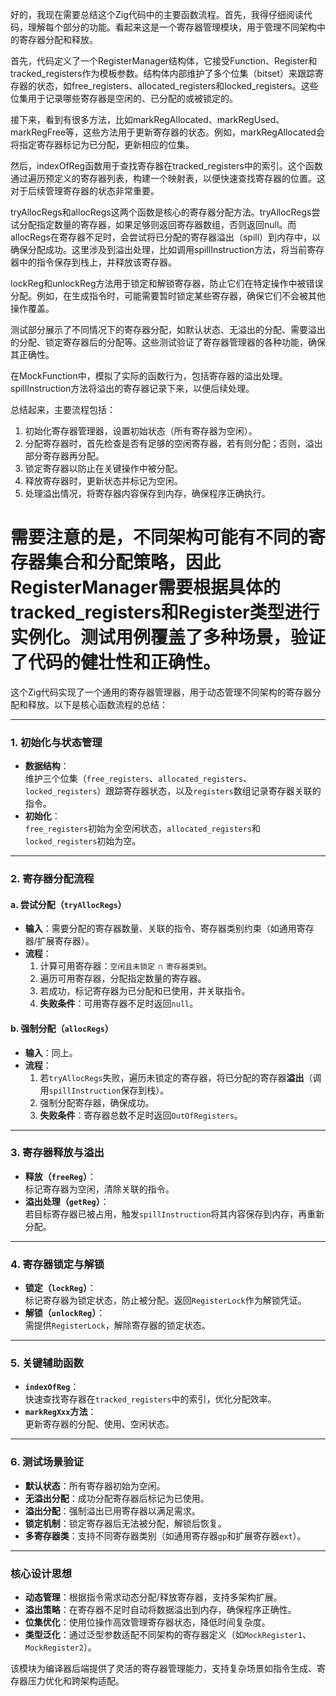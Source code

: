 好的，我现在需要总结这个Zig代码中的主要函数流程。首先，我得仔细阅读代码，理解每个部分的功能。看起来这是一个寄存器管理模块，用于管理不同架构中的寄存器分配和释放。

首先，代码定义了一个RegisterManager结构体，它接受Function、Register和tracked_registers作为模板参数。结构体内部维护了多个位集（bitset）来跟踪寄存器的状态，如free_registers、allocated_registers和locked_registers。这些位集用于记录哪些寄存器是空闲的、已分配的或被锁定的。

接下来，看到有很多方法，比如markRegAllocated、markRegUsed、markRegFree等，这些方法用于更新寄存器的状态。例如，markRegAllocated会将指定寄存器标记为已分配，更新相应的位集。

然后，indexOfReg函数用于查找寄存器在tracked_registers中的索引。这个函数通过遍历预定义的寄存器列表，构建一个映射表，以便快速查找寄存器的位置。这对于后续管理寄存器的状态非常重要。

tryAllocRegs和allocRegs这两个函数是核心的寄存器分配方法。tryAllocRegs尝试分配指定数量的寄存器，如果足够则返回寄存器数组，否则返回null。而allocRegs在寄存器不足时，会尝试将已分配的寄存器溢出（spill）到内存中，以确保分配成功。这里涉及到溢出处理，比如调用spillInstruction方法，将当前寄存器中的指令保存到栈上，并释放该寄存器。

lockReg和unlockReg方法用于锁定和解锁寄存器，防止它们在特定操作中被错误分配。例如，在生成指令时，可能需要暂时锁定某些寄存器，确保它们不会被其他操作覆盖。

测试部分展示了不同情况下的寄存器分配，如默认状态、无溢出的分配、需要溢出的分配、锁定寄存器后的分配等。这些测试验证了寄存器管理器的各种功能，确保其正确性。

在MockFunction中，模拟了实际的函数行为，包括寄存器的溢出处理。spillInstruction方法将溢出的寄存器记录下来，以便后续处理。

总结起来，主要流程包括：

1. 初始化寄存器管理器，设置初始状态（所有寄存器为空闲）。
2. 分配寄存器时，首先检查是否有足够的空闲寄存器，若有则分配；否则，溢出部分寄存器再分配。
3. 锁定寄存器以防止在关键操作中被分配。
4. 释放寄存器时，更新状态并标记为空闲。
5. 处理溢出情况，将寄存器内容保存到内存，确保程序正确执行。

需要注意的是，不同架构可能有不同的寄存器集合和分配策略，因此RegisterManager需要根据具体的tracked_registers和Register类型进行实例化。测试用例覆盖了多种场景，验证了代码的健壮性和正确性。
================================================
这个Zig代码实现了一个通用的寄存器管理器，用于动态管理不同架构的寄存器分配和释放。以下是核心函数流程的总结：

---

### **1. 初始化与状态管理**
- **数据结构**：  
  维护三个位集（`free_registers`、`allocated_registers`、`locked_registers`）跟踪寄存器状态，以及`registers`数组记录寄存器关联的指令。
- **初始化**：  
  `free_registers`初始为全空闲状态，`allocated_registers`和`locked_registers`初始为空。

---

### **2. 寄存器分配流程**
#### **a. 尝试分配（`tryAllocRegs`）**
- **输入**：需要分配的寄存器数量、关联的指令、寄存器类别约束（如通用寄存器/扩展寄存器）。
- **流程**：
  1. 计算可用寄存器：`空闲且未锁定` ∩ `寄存器类别`。
  2. 遍历可用寄存器，分配指定数量的寄存器。
  3. 若成功，标记寄存器为已分配和已使用，并关联指令。
  4. **失败条件**：可用寄存器不足时返回`null`。

#### **b. 强制分配（`allocRegs`）**
- **输入**：同上。
- **流程**：
  1. 若`tryAllocRegs`失败，遍历未锁定的寄存器，将已分配的寄存器**溢出**（调用`spillInstruction`保存到栈）。
  2. 强制分配寄存器，确保成功。
  3. **失败条件**：寄存器总数不足时返回`OutOfRegisters`。

---

### **3. 寄存器释放与溢出**
- **释放（`freeReg`）**：  
  标记寄存器为空闲，清除关联的指令。
- **溢出处理（`getReg`）**：  
  若目标寄存器已被占用，触发`spillInstruction`将其内容保存到内存，再重新分配。

---

### **4. 寄存器锁定与解锁**
- **锁定（`lockReg`）**：  
  标记寄存器为锁定状态，防止被分配。返回`RegisterLock`作为解锁凭证。
- **解锁（`unlockReg`）**：  
  需提供`RegisterLock`，解除寄存器的锁定状态。

---

### **5. 关键辅助函数**
- **`indexOfReg`**：  
  快速查找寄存器在`tracked_registers`中的索引，优化分配效率。
- **`markRegXxx`方法**：  
  更新寄存器的分配、使用、空闲状态。

---

### **6. 测试场景验证**
- **默认状态**：所有寄存器初始为空闲。
- **无溢出分配**：成功分配寄存器后标记为已使用。
- **溢出分配**：强制溢出已用寄存器以满足需求。
- **锁定机制**：锁定寄存器后无法被分配，解锁后恢复。
- **多寄存器类**：支持不同寄存器类别（如通用寄存器`gp`和扩展寄存器`ext`）。

---

### **核心设计思想**
- **动态管理**：根据指令需求动态分配/释放寄存器，支持多架构扩展。
- **溢出策略**：在寄存器不足时自动将数据溢出到内存，确保程序正确性。
- **位集优化**：使用位操作高效管理寄存器状态，降低时间复杂度。
- **类型泛化**：通过泛型参数适配不同架构的寄存器定义（如`MockRegister1`、`MockRegister2`）。

该模块为编译器后端提供了灵活的寄存器管理能力，支持复杂场景如指令生成、寄存器压力优化和跨架构适配。